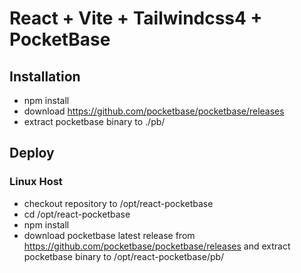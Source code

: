 # React + Vite + Tailwindcss4 + PocketBase

## Installation

- npm install
- download https://github.com/pocketbase/pocketbase/releases
- extract pocketbase binary to ./pb/

## Deploy

### Linux Host

- checkout repository to /opt/react-pocketbase
- cd /opt/react-pocketbase
- npm install
- download pocketbase latest release from https://github.com/pocketbase/pocketbase/releases and extract pocketbase binary to /opt/react-pocketbase/pb/
